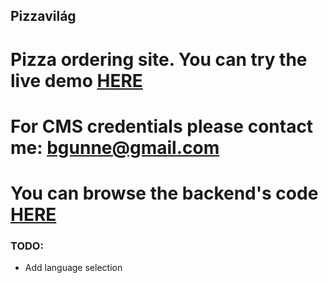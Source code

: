 ## Pizzavilág
# Pizza ordering site. You can try the live demo [HERE](http://bgunne.github.io/pizzavilag)
# For CMS credentials please contact me: bgunne@gmail.com
# You can browse the backend's code [HERE](https://github.com/bgunne/pizzavilag-api)
### TODO:
* Add language selection